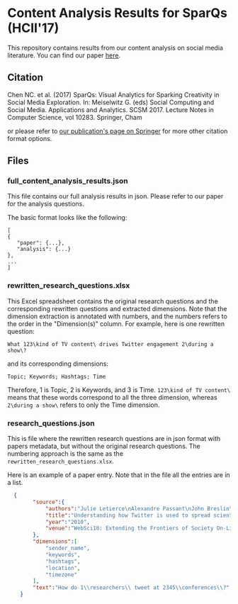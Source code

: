 # Content Analysis Results for SparQs (HCII'17)
This repository contains results from our content analysis on social media literature. You can find our paper [here](http://nanchen.csie.org/publications/SparQs_HCI%20International_2017.pdf).

## Citation
Chen NC. et al. (2017) SparQs: Visual Analytics for Sparking Creativity in Social Media Exploration. In: Meiselwitz G. (eds) Social Computing and Social Media. Applications and Analytics. SCSM 2017. Lecture Notes in Computer Science, vol 10283. Springer, Cham

or please refer to [our publication's page on Springer](https://link.springer.com/chapter/10.1007/978-3-319-58562-8_30) for more other citation format options.

## Files
### full_content_analysis_results.json
This file contains our full analysis results in json. Please refer to our paper for the analysis questions.

The basic format looks like the following:
```
[
{
   "paper": {...},
   "analysis": {...}
},
...
]
```

### rewritten_research_questions.xlsx
This Excel spreadsheet contains the original research questions and the corresponding rewritten questions and extracted dimensions.
Note that the dimension extraction is annotated with numbers, and the numbers refers to the order in the "Dimension(s)" column.
For example, here is one rewritten question:
```
What 123\kind of TV content\ drives Twitter engagement 2\during a show\?	
```
and its corresponding dimensions:
```
Topic; Keywords; Hashtags; Time
```
Therefore, 1 is Topic, 2 is Keywords, and 3 is Time. ``123\kind of TV content\`` means that these words correspond to all the three dimension, whereas ``2\during a show\`` refers to only the Time dimension.

### research_questions.json
This is file where the rewritten research questions are in json format with papers metadata, but without the original research questions.
The numbering approach is the same as the ``rewritten_research_questions.xlsx``.

Here is an example of a paper entry. Note that in the file all the entries are in a list.
```json
  {
        "source":{
            "authors":"Julie Letierce\nAlexandre Passant\nJohn Breslin\nStefan Decker",
            "title":"Understanding how Twitter is used to spread scientific messages",
            "year":"2010",
            "venue":"WebSci10: Extending the Frontiers of Society On-Line"
        },
        "dimensions":[
            "sender_name",
            "keywords",
            "hashtags",
            "location",
            "timezone"
        ],
        "text":"How do 1\\researchers\\ tweet at 2345\\conferences\\?"
    }
```
